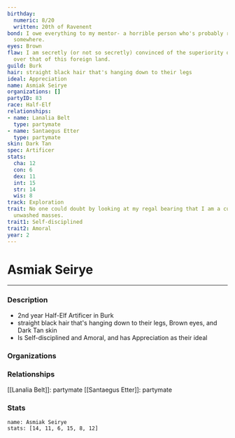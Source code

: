 ```yaml
---
birthday:
  numeric: 8/20
  written: 20th of Ravenent
bond: I owe everything to my mentor- a horrible person who's probably rotting in jail
  somewhere.
eyes: Brown
flaw: I am secretly (or not so secretly) convinced of the superiority of my own culture
  over that of this foreign land.
guild: Burk
hair: straight black hair that's hanging down to their legs
ideal: Appreciation
name: Asmiak Seirye
organizations: []
partyID: 83
race: Half-Elf
relationships:
- name: Lanalia Belt
  type: partymate
- name: Santaegus Etter
  type: partymate
skin: Dark Tan
spec: Artificer
stats:
  cha: 12
  con: 6
  dex: 11
  int: 15
  str: 14
  wis: 8
track: Exploration
trait: No one could doubt by looking at my regal bearing that I am a cut above the
  unwashed masses.
trait1: Self-disciplined
trait2: Amoral
year: 2
---
```

# Asmiak Seirye
---
### Description
- 2nd year Half-Elf Artificer in Burk
- straight black hair that's hanging down to their legs, Brown eyes, and Dark Tan skin
- Is Self-disciplined and Amoral, and has Appreciation as their ideal

### Organizations
### Relationships
[[Lanalia Belt]]: partymate
[[Santaegus Etter]]: partymate
### Stats
```statblock
name: Asmiak Seirye
stats: [14, 11, 6, 15, 8, 12]
```
